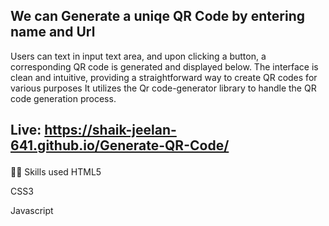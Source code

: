 ## We can Generate a uniqe QR Code by entering name and Url

Users can text in input text area, and upon clicking a button, a corresponding QR code is generated and displayed below.
The interface is clean and intuitive, providing a straightforward way to create QR codes for various purposes
It utilizes the Qr code-generator library to handle the QR code generation process.

## <p>Live: <a style=" text-decoration:none;" href="https://shaik-jeelan-641.github.io/Generate-QR-Code/">https://shaik-jeelan-641.github.io/Generate-QR-Code/</a></p>

👩‍💻 Skills used
HTML5

CSS3

Javascript
